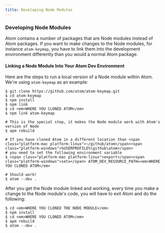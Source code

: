```yaml
---
title: Developing Node Modules
---
```

### Developing Node Modules

Atom contains a number of packages that are Node modules instead of Atom packages. If you want to make changes to the Node modules, for instance `atom-keymap`, you have to link them into the development environment differently than you would a normal Atom package.

#### Linking a Node Module Into Your Atom Dev Environment

Here are the steps to run a local version of a Node module within Atom. We're using `atom-keymap` as an example:

``` command-line
$ git clone https://github.com/atom/atom-keymap.git
$ cd atom-keymap
$ npm install
$ npm link
$ cd <em>WHERE YOU CLONED ATOM</em>
$ npm link atom-keymap

# This is the special step, it makes the Node module work with Atom's version of Node
$ apm rebuild

# If you have cloned Atom in a different location than <span class="platform-mac platform-linux">~/github/atom</span><span class="platform-windows">%USERPROFILE%\github\atom</span>
# you need to set the following environment variable
$ <span class="platform-mac platform-linux">export</span><span class="platform-windows">setx</span> ATOM_DEV_RESOURCE_PATH=<em>WHERE YOU CLONED ATOM</em>

# Should work!
$ atom --dev .
```

After you get the Node module linked and working, every time you make a change to the Node module's code, you will have to exit Atom and do the following:

``` command-line
$ cd <em>WHERE YOU CLONED THE NODE MODULE</em>
$ npm install
$ cd <em>WHERE YOU CLONED ATOM</em>
$ apm rebuild
$ atom --dev .
```
